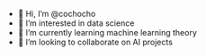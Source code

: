 - 👋 Hi, I’m @cochocho
- 👀 I’m interested in data science
- 🌱 I’m currently learning machine learning theory
- 💞️ I’m looking to collaborate on AI projects

<!---
cochocho/cochocho is a ✨ special ✨ repository because its `README.md` (this file) appears on your GitHub profile.
You can click the Preview link to take a look at your changes.
--->
